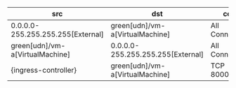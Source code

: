 | src | dst | conn | network | 
|-----|-----|------|------|
| 0.0.0.0-255.255.255.255[External] | green[udn]/vm-a[VirtualMachine] | All Connections | green | 
| green[udn]/vm-a[VirtualMachine] | 0.0.0.0-255.255.255.255[External] | All Connections | green | 
| {ingress-controller} | green[udn]/vm-a[VirtualMachine] | TCP 8000,8090 | green | 
